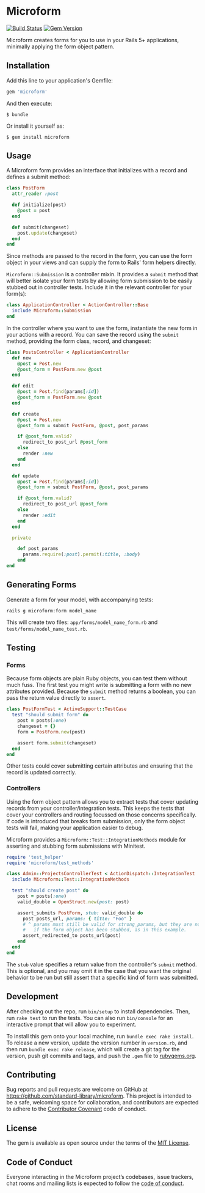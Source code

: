 # Microform

[![Build Status](https://travis-ci.org/standard-library/microform.svg?branch=master)](https://travis-ci.org/standard-library/microform)
[![Gem Version](https://badge.fury.io/rb/microform.svg)](https://badge.fury.io/rb/microform)

Microform creates forms for you to use in your Rails 5+ applications, minimally applying the form object pattern.

## Installation

Add this line to your application's Gemfile:

```ruby
gem 'microform'
```

And then execute:

    $ bundle

Or install it yourself as:

    $ gem install microform

## Usage

A Microform form provides an interface that initializes with a record and defines a submit method:

```ruby
class PostForm
  attr_reader :post

  def initialize(post)
    @post = post
  end

  def submit(changeset)
    post.update(changeset)
  end
end
```

Since methods are passed to the record in the form, you can use the form object in your views and can supply the form to Rails' form helpers directly.

`Microform::Submission` is a controller mixin. It provides a `submit` method that will better isolate your form tests by allowing form submission to be easily stubbed out in controller tests. Include it in the relevant controller for your form(s):

```ruby
class ApplicationController < ActionController::Base
  include Microform::Submission
end
```

In the controller where you want to use the form, instantiate the new form in your actions with a record. You can save the record using the `submit` method, providing the form class, record, and changeset:

```ruby
class PostsController < ApplicationController
  def new
    @post = Post.new
    @post_form = PostForm.new @post
  end

  def edit
    @post = Post.find(params[:id])
    @post_form = PostForm.new @post
  end

  def create
    @post = Post.new
    @post_form = submit PostForm, @post, post_params

    if @post_form.valid?
      redirect_to post_url @post_form
    else
      render :new
    end
  end

  def update
    @post = Post.find(params[:id])
    @post_form = submit PostForm, @post, post_params

    if @post_form.valid?
      redirect_to post_url @post_form
    else
      render :edit
    end
  end

  private

    def post_params
      params.require(:post).permit(:title, :body)
    end
end
```

## Generating Forms

Generate a form for your model, with accompanying tests:

```
rails g microform:form model_name
```

This will create two files: `app/forms/model_name_form.rb` and `test/forms/model_name_test.rb`.

## Testing

### Forms

Because form objects are plain Ruby objects, you can test them without much fuss. The first test you might write is submitting a form with no new attributes provided. Because the `submit` method returns a boolean, you can pass the return value directly to `assert`.

```ruby
class PostFormTest < ActiveSupport::TestCase
  test "should submit form" do
    post = posts(:one)
    changeset = {}
    form = PostForm.new(post)

    assert form.submit(changeset)
  end
end
```

Other tests could cover submitting certain attributes and ensuring that the record is updated correctly.

### Controllers

Using the form object pattern allows you to extract tests that cover updating records from your controller/integration tests. This keeps the tests that cover your controllers and routing focussed on those concerns specifically. If code is introduced that breaks form submission, only the form object tests will fail, making your application easier to debug.

Microform provides a `Microform::Test::IntegrationMethods` module for asserting and stubbing form submissions with Minitest.

```ruby
require 'test_helper'
require 'microform/test_methods'

class Admin::ProjectsControllerTest < ActionDispatch::IntegrationTest
  include Microform::Test::IntegrationMethods

  test "should create post" do
    post = posts(:one)
    valid_double = OpenStruct.new(post: post)

    assert_submits PostForm, stub: valid_double do
      post posts_url, params: { title: "Foo" }
      # ^ params must still be valid for strong_params, but they are not used
      #   if the form object has been stubbed, as in this example.
      assert_redirected_to posts_url(post)
    end
  end
end
```

The `stub` value specifies a return value from the controller's `submit` method. This is optional, and you may omit it in the case that you want the original behavior to be run but still assert that a specific kind of form was submitted.

## Development

After checking out the repo, run `bin/setup` to install dependencies. Then, run `rake test` to run the tests. You can also run `bin/console` for an interactive prompt that will allow you to experiment.

To install this gem onto your local machine, run `bundle exec rake install`. To release a new version, update the version number in `version.rb`, and then run `bundle exec rake release`, which will create a git tag for the version, push git commits and tags, and push the `.gem` file to [rubygems.org](https://rubygems.org).

## Contributing

Bug reports and pull requests are welcome on GitHub at https://github.com/standard-library/microform. This project is intended to be a safe, welcoming space for collaboration, and contributors are expected to adhere to the [Contributor Covenant](http://contributor-covenant.org) code of conduct.

## License

The gem is available as open source under the terms of the [MIT License](http://opensource.org/licenses/MIT).

## Code of Conduct

Everyone interacting in the Microform project’s codebases, issue trackers, chat rooms and mailing lists is expected to follow the [code of conduct](https://github.com/[USERNAME]/microform/blob/master/CODE_OF_CONDUCT.md).
